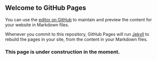 ## Welcome to GitHub Pages

You can use the [editor on GitHub](https://github.com/dammsi/dammsi.github.io/edit/master/index.md) to maintain and preview the content for your website in Markdown files.

Whenever you commit to this repository, GitHub Pages will run [Jekyll](https://jekyllrb.com/) to rebuild the pages in your site, from the content in your Markdown files.

### This page is under construction in the moment.
